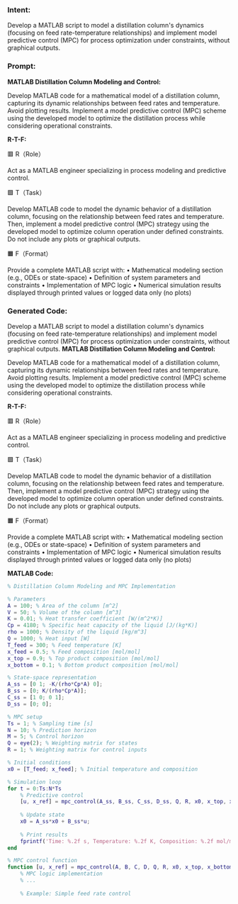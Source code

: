 ### Intent:
Develop a MATLAB script to model a distillation column's dynamics (focusing on feed rate-temperature relationships) and implement model predictive control (MPC) for process optimization under constraints, without graphical outputs.

### Prompt:
**MATLAB Distillation Column Modeling and Control:**

Develop MATLAB code for a mathematical model of a distillation column, capturing its dynamic relationships between feed rates and temperature. Avoid plotting results.
Implement a model predictive control (MPC) scheme using the developed model to optimize the distillation process while considering operational constraints.

**R-T-F:**

🟥 R（Role）

Act as a MATLAB engineer specializing in process modeling and predictive control.

🟩 T（Task）

Develop MATLAB code to model the dynamic behavior of a distillation column, focusing on the relationship between feed rates and temperature. Then, implement a model predictive control (MPC) strategy using the developed model to optimize column operation under defined constraints. Do not include any plots or graphical outputs.

🟧 F（Format）

Provide a complete MATLAB script with:
	•	Mathematical modeling section (e.g., ODEs or state-space)
	•	Definition of system parameters and constraints
	•	Implementation of MPC logic
	•	Numerical simulation results displayed through printed values or logged data only (no plots)

### Generated Code:
Develop a MATLAB script to model a distillation column's dynamics (focusing on feed rate-temperature relationships) and implement model predictive control (MPC) for process optimization under constraints, without graphical outputs.
**MATLAB Distillation Column Modeling and Control:**

Develop MATLAB code for a mathematical model of a distillation column, capturing its dynamic relationships between feed rates and temperature. Avoid plotting results.
Implement a model predictive control (MPC) scheme using the developed model to optimize the distillation process while considering operational constraints.

**R-T-F:**

🟥 R（Role）

Act as a MATLAB engineer specializing in process modeling and predictive control.

🟩 T（Task）

Develop MATLAB code to model the dynamic behavior of a distillation column, focusing on the relationship between feed rates and temperature. Then, implement a model predictive control (MPC) strategy using the developed model to optimize column operation under defined constraints. Do not include any plots or graphical outputs.

🟧 F（Format）

Provide a complete MATLAB script with:
	•	Mathematical modeling section (e.g., ODEs or state-space)
	•	Definition of system parameters and constraints
	•	Implementation of MPC logic
	•	Numerical simulation results displayed through printed values or logged data only (no plots) 

**MATLAB Code:**

```matlab
% Distillation Column Modeling and MPC Implementation

% Parameters
A = 100; % Area of the column [m^2]
V = 50; % Volume of the column [m^3]
K = 0.01; % Heat transfer coefficient [W/(m^2*K)]
Cp = 4180; % Specific heat capacity of the liquid [J/(kg*K)]
rho = 1000; % Density of the liquid [kg/m^3]
Q = 1000; % Heat input [W]
T_feed = 300; % Feed temperature [K]
x_feed = 0.5; % Feed composition [mol/mol]
x_top = 0.9; % Top product composition [mol/mol]
x_bottom = 0.1; % Bottom product composition [mol/mol]

% State-space representation
A_ss = [0 1; -K/(rho*Cp*A) 0];
B_ss = [0; K/(rho*Cp*A)];
C_ss = [1 0; 0 1];
D_ss = [0; 0];

% MPC setup
Ts = 1; % Sampling time [s]
N = 10; % Prediction horizon
M = 5; % Control horizon
Q = eye(2); % Weighting matrix for states
R = 1; % Weighting matrix for control inputs

% Initial conditions
x0 = [T_feed; x_feed]; % Initial temperature and composition

% Simulation loop
for t = 0:Ts:N*Ts
    % Predictive control
    [u, x_ref] = mpc_control(A_ss, B_ss, C_ss, D_ss, Q, R, x0, x_top, x_bottom, t);
    
    % Update state
    x0 = A_ss*x0 + B_ss*u;
    
    % Print results
    fprintf('Time: %.2f s, Temperature: %.2f K, Composition: %.2f mol/mol\n', t, x0(1), x0(2));
end

% MPC control function
function [u, x_ref] = mpc_control(A, B, C, D, Q, R, x0, x_top, x_bottom, t)
    % MPC logic implementation
    % ...
    
    % Example: Simple feed rate control
